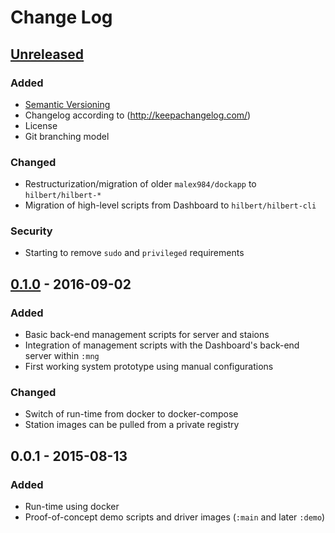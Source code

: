 # Change Log

## [Unreleased]

### Added
- [Semantic Versioning](http://semver.org/)
- Changelog according to (http://keepachangelog.com/)
- License
- Git branching model

### Changed
- Restructurization/migration of older `malex984/dockapp` to `hilbert/hilbert-*`
- Migration of high-level scripts from Dashboard to `hilbert/hilbert-cli`

### Security 
- Starting to remove `sudo` and `privileged` requirements 

## [0.1.0] - 2016-09-02
### Added
- Basic back-end management scripts for server and staions
- Integration of management scripts with the Dashboard's back-end server within `:mng`
- First working system prototype using manual configurations


### Changed
- Switch of run-time from docker to docker-compose
- Station images can be pulled from a private registry

## 0.0.1 - 2015-08-13
### Added
- Run-time using docker
- Proof-of-concept demo scripts and driver images (`:main` and later `:demo`) 


[Unreleased]: https://github.com/hilbert/hilbert-cli/compare/v0.1.0...HEAD
[0.1.0]: https://github.com/hilbert/hilbert-cli/compare/v0.0.1...v0.1.0
